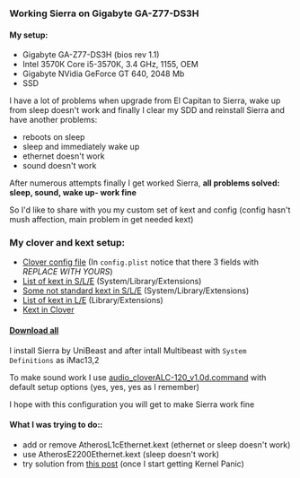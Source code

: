 ### Working Sierra on Gigabyte GA-Z77-DS3H

#### My setup:
- Gigabyte GA-Z77-DS3H (bios rev 1.1)
- Intel 3570К Core i5-3570К, 3.4 GHz, 1155, OEM
- Gigabyte NVidia GeForce GT 640, 2048 Mb
- SSD

I have a lot of problems when upgrade from El Capitan to Sierra, wake up from sleep doesn't work and finally I clear my SDD and reinstall Sierra and have another problems:
- reboots on sleep
- sleep and immediately wake up
- ethernet doesn't work
- sound doesn't work

After numerous attempts finally I get worked Sierra, **all problems solved: sleep, sound, wake up- work fine**


So I'd like to share with you my custom set of kext and config (config hasn't mush affection, main problem in get needed kext)

### My clover and kext setup:

- [Clover config file](./EFI/CLOVER/config.plist) (In `config.plist` notice that there 3 fields with _REPLACE WITH YOURS_)
- [List of kext in S/L/E](./Extensions/readmeSLE.md) (System/Library/Extensions)
- [Some not standard kext in S/L/E](./Extensions/SLE/) (System/Library/Extensions)
- [List of kext in L/E](./Extensions/readmeLE.md) (Library/Extensions)
- [Kext in Clover](./EFI/CLOVER/kexts/10.12/)

#### [Download all](https://github.com/pcherednichenko/hackintoshZ77/archive/master.zip)

I install Sierra by UniBeast and after intall Multibeast with `System Definitions` as iMac13,2

To make sound work I use [audio_cloverALC-120_v1.0d.command](./audio_cloverALC-120_v1.0d.command) with default setup options (yes, yes, yes as I remember)

I hope with this configuration you will get to make Sierra work fine

#### What I was trying to do::
- add or remove AtherosL1cEthernet.kext (ethernet or sleep doesn't work)
- use AtherosE2200Ethernet.kext (sleep doesn't work)
- try solution from [this post](https://www.tonymacx86.com/threads/unibeast-6-0-works-fine-but-no-ethernet-after-post-installation-ga-z77-ds3h-core-i5-3570k-gtx.174036/#post-1113204) (once I start getting Kernel Panic)
